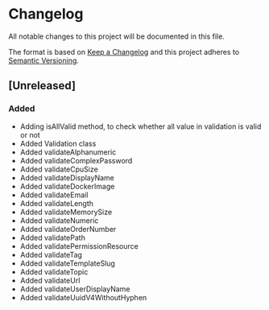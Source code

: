 # Changelog

All notable changes to this project will be documented in this file.

The format is based on [Keep a Changelog](http://keepachangelog.com/en/1.0.0/)
and this project adheres to [Semantic Versioning](http://semver.org/spec/v2.0.0.html).

## [Unreleased]
### Added
- Adding isAllValid method, to check whether all value in validation is valid or not
- Added Validation class
- Added validateAlphanumeric
- Added validateComplexPassword
- Added validateCpuSize
- Added validateDisplayName
- Added validateDockerImage
- Added validateEmail
- Added validateLength
- Added validateMemorySize
- Added validateNumeric
- Added validateOrderNumber
- Added validatePath
- Added validatePermissionResource
- Added validateTag
- Added validateTemplateSlug
- Added validateTopic
- Added validateUrl
- Added validateUserDisplayName
- Added validateUuidV4WithoutHyphen

